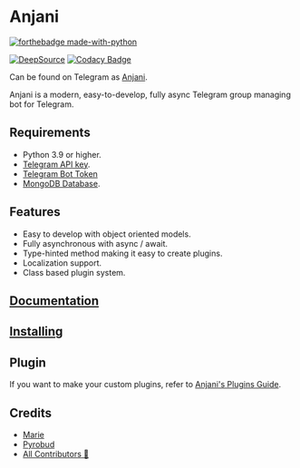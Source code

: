 # Anjani

[![forthebadge made-with-python](http://ForTheBadge.com/images/badges/made-with-python.svg)](https://www.python.org/)

[![DeepSource](https://deepsource.io/gh/botteleID/Anjani.svg/?label=active+issues)](https://deepsource.io/gh/botteleID/Anjani/?ref=repository-badge)
[![Codacy Badge](https://app.codacy.com/project/badge/Grade/23d2794692ad47a18849e06823aeaf6f)](https://www.codacy.com/gh/botteleID/Anjani/dashboard?utm_source=github.com&utm_medium=referral&utm_content=botteleID/Anjani&utm_campaign=Badge_Grade)

Can be found on Telegram as [Anjani](https://t.me/dAnjani_bot).

Anjani is a modern, easy-to-develop, fully async Telegram group managing bot for Telegram.

## Requirements

-   Python 3.9 or higher.
-   [Telegram API key](https://docs.pyrogram.org/intro/setup#api-keys).
-   [Telegram Bot Token](https://t.me/botfather)
-   [MongoDB Database](https://cloud.mongodb.com/).

## Features

-   Easy to develop with object oriented models.
-   Fully asynchronous with async / await.
-   Type-hinted method making it easy to create plugins.
-   Localization support.
-   Class based plugin system.

## [Documentation](https://botteleID.com/anjani/docs/home)

## [Installing](https://botteleID.com/anjani/docs/install)

## Plugin

If you want to make your custom plugins, refer to [Anjani's Plugins Guide](https://botteleID.com/anjani/docs/plugin/creating-your-own-plugin).

## Credits

-   [Marie](https://github.com/PaulSonOfLars/tgbot)
-   [Pyrobud](https://github.com/kdrag0n/pyrobud)
-   [All Contributors 👥](https://github.com/botteleID/Anjani/graphs/contributors)
